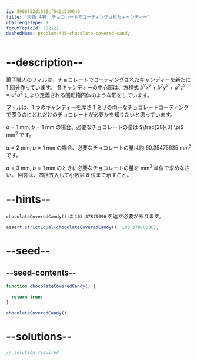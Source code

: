 ```yaml
---
id: 5900f52d1000cf542c510040
title: '問題 449: チョコレートでコーティングされたキャンディー'
challengeType: 1
forumTopicId: 302121
dashedName: problem-449-chocolate-covered-candy
---
```


# --description--

菓子職人のフィルは、チョコレートでコーティングされたキャンディーを新たに 1 回分作っています。 各キャンディーの中心部は、方程式 $b^2x^2 + b^2y^2 + a^2z^2 = a^2b^2$ により定義される回転楕円体のような形をしています。

フィルは、1 つのキャンディーを厚さ 1 ミリの均一なチョコレートコーティングで覆うのにどれだけのチョコレートが必要かを知りたいと思っています。

$a = 1$ mm, $b = 1$ mm の場合、必要なチョコレートの量は $\frac{28}{3} \pi$ mm<sup>3</sup> です。

$a = 2$ mm, $b = 1$ mm の場合、必要なチョコレートの量は約 60.35475635 mm<sup>3</sup> です。

$a = 3$ mm, $b = 1$ mm のときに必要なチョコレートの量を mm<sup>3</sup> 単位で求めなさい。 回答は、四捨五入して小数第 8 位まで示すこと。

# --hints--

`chocolateCoveredCandy()` は `103.37870096` を返す必要があります。

```js
assert.strictEqual(chocolateCoveredCandy(), 103.37870096);
```

# --seed--

## --seed-contents--

```js
function chocolateCoveredCandy() {

  return true;
}

chocolateCoveredCandy();
```

# --solutions--

```js
// solution required
```
